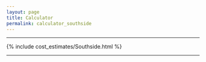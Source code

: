 ```yaml
---
layout: page
title: Calculator
permalink: calculator_southside
---
```


___

{% include cost_estimates/Southside.html %}

___


